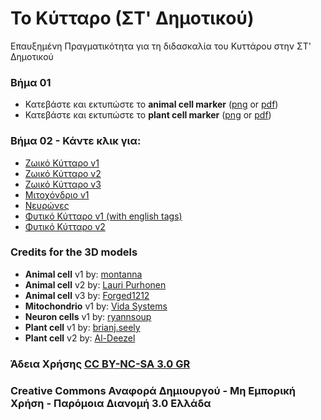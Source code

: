 # Το Κύτταρο (ΣΤ' Δημοτικού)
Επαυξημένη Πραγματικότητα για τη διδασκαλία του Κυττάρου στην ΣΤ' Δημοτικού

### Βήμα 01
* Κατεβάστε και εκτυπώστε το **animal cell marker** ([png](/assets/print/animal_cell.png) or [pdf](/assets/print/animal_cell.pdf))
* Κατεβάστε και εκτυπώστε το **plant cell marker** ([png](/assets/print/plant_cell.png) or [pdf](/assets/print/plant_cell.pdf))

### Βήμα 02 - Κάντε κλικ για:
* [Ζωικό Κύτταρο v1](/source/animal_cell01.html)
* [Ζωικό Κύτταρο v2](/source/animal_cell02.html)
* [Ζωικό Κύτταρο v3](/source/animal_cell03.html)
* [Μιτοχόνδριο v1](/source/mitochondria.html)
* [Νευρώνες](/source/neuron_cells.html)
* [Φυτικό Κύτταρο v1 (with english tags)](/source/plant_cell01.html)
* [Φυτικό Κύτταρο v2](/source/plant_cell02.html)

### Credits for the 3D models
* **Animal cell** v1 by: [montanna](https://sketchfab.com/3d-models/animal-cell-20-annotated-in-english-0d9f7f4257224975b2ef83a283709b2f)
* **Animal cell** v2 by: [Lauri Purhonen](https://sketchfab.com/3d-models/animal-cell-downloadable-ddc40bb0900544959f02d3ff83c32615)
* **Animal cell** v3 by: [Forged1212](https://sketchfab.com/3d-models/animal-cell-abaa9a651c834cdaa67072b32fb0024f)
* **Mitochondrio** v1 by: [Vida Systems](https://sketchfab.com/3d-models/mitochondria-cell-organelles-397631a85faa487ba1f1cc4fe5e1b7e3)
* **Neuron cells** v1 by: [ryannsoup](https://sketchfab.com/3d-models/neuronal-cell-environment-11fc6dbcc1594e9a806601bb7480f315)
* **Plant cell** v1 by: [brianj.seely](https://sketchfab.com/3d-models/plant-cell-caa4a71203254d979bb8f200a8f96eab)
* **Plant cell** v2 by: [Al-Deezel](https://sketchfab.com/Al-dezel)

### Άδεια Χρήσης [CC BY-NC-SA 3.0 GR](https://creativecommons.org/licenses/by/3.0/deed.el) 
### Creative Commons Αναφορά Δημιουργού - Μη Εμπορική Χρήση - Παρόμοια Διανομή 3.0 Ελλάδα

